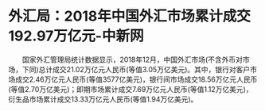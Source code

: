 # 外汇局：2018年中国外汇市场累计成交192.97万亿元-中新网

　　国家外汇管理局统计数据显示，2018年12月，中国外汇市场(不含外币对市场，下同)总计成交21.02万亿元人民币(等值3.05万亿美元)。其中，银行对客户市场成交2.46万亿元人民币(等值3577亿美元)，银行间市场成交18.56万亿元人民币(等值2.70万亿美元)；即期市场累计成交7.69万亿元人民币(等值1.12万亿美元)，衍生品市场累计成交13.33万亿元人民币(等值1.94万亿美元)。
